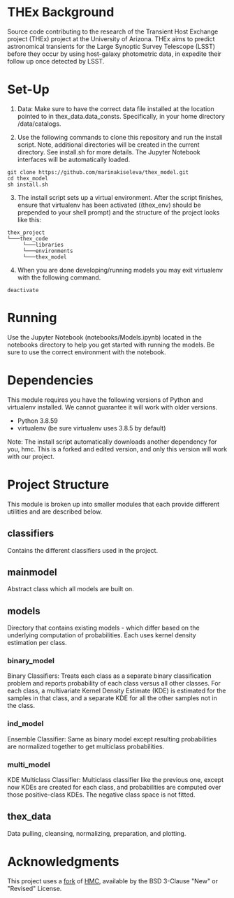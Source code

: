 # THEx Background
Source code contributing to the research of the Transient Host Exchange project (THEx) project at the University of Arizona. THEx aims to predict astronomical transients for the Large Synoptic Survey Telescope (LSST) before they occur by using host-galaxy photometric data, in expedite their follow up once detected by LSST.


# Set-Up
1. Data: Make sure to have the correct data file installed at the location pointed to in thex_data.data_consts. Specifically, in your home directory /data/catalogs. 


2. Use the following commands to clone this repository and run the install script. Note, additional directories will be created in the current directory. See install.sh for more details. The Jupyter Notebook interfaces will be automatically loaded.
```
git clone https://github.com/marinakiseleva/thex_model.git
cd thex_model
sh install.sh
```


3. The install script sets up a virtual environment. After the script finishes, ensure that virtualenv has  been activated ((thex_env) should be prepended to your shell prompt) and the structure of the project looks like this:
```
thex_project
└───thex_code
     └───libraries
     └───environments
     └───thex_model

```
4. When you are done developing/running models you may exit virtualenv with the following command.
```
deactivate
```

# Running
Use the Jupyter Notebook (notebooks/Models.ipynb) located in the notebooks directory to help you get started with running the models. Be sure to use the correct environment with the notebook.

# Dependencies
This module requires you have the following versions of Python and virtualenv installed. We cannot guarantee it will work with older versions.
- Python 3.8.59
- virtualenv (be sure virtualenv uses 3.8.5 by default)

Note: The install script automatically downloads another dependency for you, hmc. This is a forked and edited version, and only this version will work with our project.

# Project Structure
This module is broken up into smaller modules that each provide different utilities and are described below.

## classifiers
Contains the different classifiers used in the project. 

## mainmodel
Abstract class which all models are built on. 

## models
Directory that contains existing models - which differ based on the underlying computation of probabilities. Each uses kernel density estimation per class.

### binary_model
Binary Classifiers: Treats each class as a separate binary classification problem and reports probability of each class versus all other classes. For each class, a multivariate Kernel Density Estimate (KDE) is estimated for the samples in that class, and a separate KDE for all the other samples not in the class. 

### ind_model
Ensemble Classifier: Same as binary model except resulting probabilities are normalized together to get multiclass probabilities. 

### multi_model
KDE Multiclass Classifier: Multiclass classifier like the previous one, except now KDEs are created for each class, and probabilities are computed over those positive-class KDEs. The negative class space is not fitted.


## thex_data
Data pulling, cleansing, normalizing, preparation, and plotting.


# Acknowledgments
This project uses a [fork](https://github.com/marinakiseleva/hmc) of [HMC](https://github.com/davidwarshaw/hmc), available by the BSD 3-Clause "New" or "Revised" License.  
